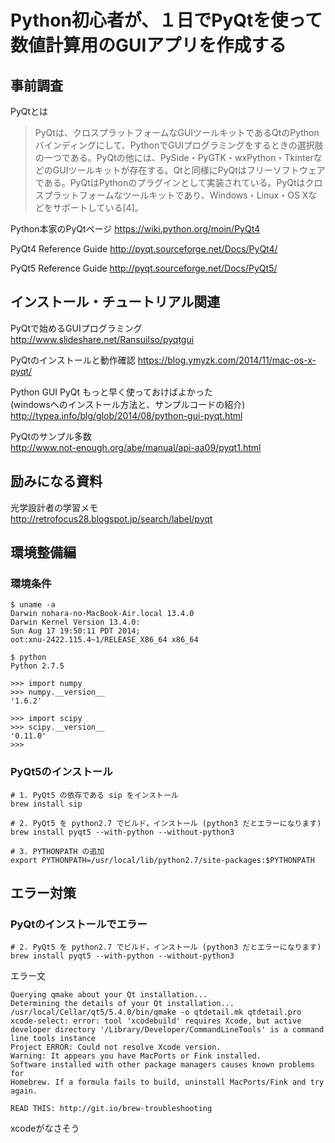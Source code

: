 
# Python初心者が、１日でPyQtを使って数値計算用のGUIアプリを作成する

## 事前調査

PyQtとは
>PyQtは、クロスプラットフォームなGUIツールキットであるQtのPythonバインディングにして、PythonでGUIプログラミングをするときの選択肢の一つである。PyQtの他には、PySide・PyGTK・wxPython・TkinterなどのGUIツールキットが存在する。Qtと同様にPyQtはフリーソフトウェアである。PyQtはPythonのプラグインとして実装されている。PyQtはクロスプラットフォームなツールキットであり、Windows・Linux・OS Xなどをサポートしている[4]。

Python本家のPyQtページ
https://wiki.python.org/moin/PyQt4

PyQt4 Reference Guide
http://pyqt.sourceforge.net/Docs/PyQt4/

PyQt5 Reference Guide
http://pyqt.sourceforge.net/Docs/PyQt5/

## インストール・チュートリアル関連

PyQtで始めるGUIプログラミング  
http://www.slideshare.net/RansuiIso/pyqtgui

PyQtのインストールと動作確認
https://blog.ymyzk.com/2014/11/mac-os-x-pyqt/

Python GUI PyQt もっと早く使っておけばよかった  
(windowsへのインストール方法と、サンプルコードの紹介)  
http://typea.info/blg/glob/2014/08/python-gui-pyqt.html

PyQtのサンプル多数  
http://www.not-enough.org/abe/manual/api-aa09/pyqt1.html


## 励みになる資料

光学設計者の学習メモ  
http://retrofocus28.blogspot.jp/search/label/pyqt

## 環境整備編

### 環境条件

	$ uname -a
	Darwin nohara-no-MacBook-Air.local 13.4.0 
	Darwin Kernel Version 13.4.0:
	Sun Aug 17 19:50:11 PDT 2014; 
	oot:xnu-2422.115.4~1/RELEASE_X86_64 x86_64

	$ python
	Python 2.7.5

	>>> import numpy 
	>>> numpy.__version__
	'1.6.2'

	>>> import scipy
	>>> scipy.__version__
	'0.11.0'
	>>> 

### PyQt5のインストール

	# 1. PyQt5 の依存である sip をインストール
	brew install sip

	# 2. PyQt5 を python2.7 でビルド，インストール (python3 だとエラーになります)
	brew install pyqt5 --with-python --without-python3

	# 3. PYTHONPATH の追加
	export PYTHONPATH=/usr/local/lib/python2.7/site-packages:$PYTHONPATH






## エラー対策

### PyQtのインストールでエラー

	# 2. PyQt5 を python2.7 でビルド，インストール (python3 だとエラーになります)
	brew install pyqt5 --with-python --without-python3

エラー文

	Querying qmake about your Qt installation...
	Determining the details of your Qt installation...
	/usr/local/Cellar/qt5/5.4.0/bin/qmake -o qtdetail.mk qtdetail.pro
	xcode-select: error: tool 'xcodebuild' requires Xcode, but active developer directory '/Library/Developer/CommandLineTools' is a command line tools instance
	Project ERROR: Could not resolve Xcode version.
	Warning: It appears you have MacPorts or Fink installed.
	Software installed with other package managers causes known problems for
	Homebrew. If a formula fails to build, uninstall MacPorts/Fink and try again.

	READ THIS: http://git.io/brew-troubleshooting

xcodeがなさそう







